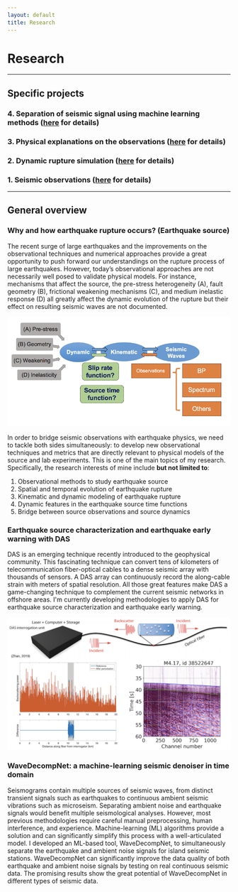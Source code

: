 ```yaml
---
layout: default
title: Research
---
```


# Research
----
## Specific projects

### 4. Separation of seismic signal using machine learning methods ([here](/pages/machine_learning.html) for details)
### 3. Physical explanations on the observations ([here](/pages/explanations.html) for details)
### 2. Dynamic rupture simulation ([here](/pages/simulations.html) for details)
### 1. Seismic observations ([here](/pages/observations.html) for details)

----
## General overview

### Why and how earthquake rupture occurs? (Earthquake source)
The recent surge of large earthquakes and the improvements on the observational techniques and numerical approaches provide a great opportunity to push forward our understandings on the rupture process of large earthquakes. However, today’s observational approaches are not necessarily well posed to validate physical models. For instance, mechanisms that affect the source, the pre-stress heterogeneity (A), fault geometry (B), frictional weakening mechanisms (C), and medium inelastic response (D) all greatly affect the dynamic evolution of the rupture but their effect on resulting seismic waves are not documented.

![PhD work](/assets/phd_workflow.png)

In order to bridge seismic observations with earthquake physics, we need to tackle both sides simultaneously: to develop new observational techniques and metrics that are directly relevant to physical models of the source and lab experiments. This is one of the main topics of my research. Specifically, the research interests of mine include <b>but not limited to</b>: 

1. Observational methods to study earthquake source
2. Spatial and temporal evolution of earthquake rupture
3. Kinematic and dynamic modeling of earthquake rupture
4. Dynamic features in the earthquake source time functions
5. Bridge between source observations and source dynamics

### Earthquake source characterization and earthquake early warning with DAS
DAS is an emerging technique recently introduced to the geophysical community. This fascinating technique can convert tens of kilometers of telecommunication fiber-optical cables to a dense seismic array with thousands of sensors. A DAS array can continuously record the along-cable strain with meters of spatial resolution. All those great features make DAS a game-changing technique to complement the current seismic networks in offshore areas. I'm currently developing methodologies to apply DAS for earthquake source characterization and earthquake early warning.

![DAS work](/assets/DAS_figures.png)

### WaveDecompNet: a machine-learning seismic denoiser in time domain
Seismograms contain multiple sources of seismic waves, from distinct transient signals such as earthquakes to continuous ambient seismic vibrations such as microseism. Separating ambient noise and earthquake signals would benefit multiple seismological analyses. However, most previous methodologies require careful manual preprocessing, human interference, and experience. Machine-learning (ML) algorithms provide a solution and can significantly simplify this process with a well-articulated model. I developed an ML-based tool, WaveDecompNet, to simultaneously separate the earthquake and ambient noise signals for island seismic stations. WaveDecompNet can significantly improve the data quality of both earthquake and ambient noise signals by testing on real continuous seismic data. The promising results show the great potential of WaveDecompNet in different types of seismic data. 

